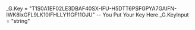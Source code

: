 _G.Key = "T1S0A1EF02LE3DBAF40SX-IFU-H5DTT6PSFGPYA7GAIFN-IWK8IxGFL9LK10IFHLLY11GF11OJU" -- You Put Your Key Here
_G.KeyInput = "string"
